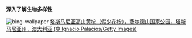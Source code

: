 
**深入了解生物多样性**

![bing-wallpaper](https://www.bing.com/th?id=OHR.SnowGumTasmania_ZH-CN6975160884_1920x1080.jpg)
[塔斯马尼亚高山黄桉（假少花桉），费尔德山国家公园，塔斯马尼亚州，澳大利亚 (© Ignacio Palacios/Getty Images)](https://www.bing.com/search?q=%E5%9B%BD%E9%99%85%E7%94%9F%E7%89%A9%E5%A4%9A%E6%A0%B7%E6%80%A7%E6%97%A5&amp;form=hpcapt&amp;mkt=zh-cn)
  